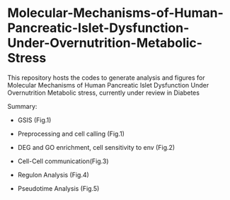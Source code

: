 # Molecular-Mechanisms-of-Human-Pancreatic-Islet-Dysfunction-Under-Overnutrition-Metabolic-Stress

This repository hosts the codes to generate analysis and figures for Molecular Mechanisms of Human Pancreatic Islet Dysfunction Under Overnutrition Metabolic stress, currently under review in Diabetes

Summary:

* GSIS (Fig.1)

* Preprocessing and cell calling (Fig.1)

* DEG and GO enrichment, cell sensitivity to env (Fig.2)

* Cell-Cell communication(Fig.3)

* Regulon Analysis (Fig.4)

* Pseudotime Analysis (Fig.5)
